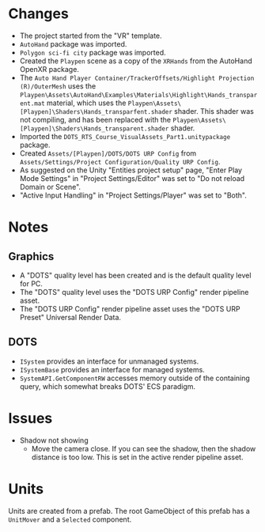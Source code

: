 
# Changes
- The project started from the "VR" template.
- `AutoHand` package was imported.
- `Polygon sci-fi city` package was imported.
- Created the `Playpen` scene as a copy of the `XRHands` from the AutoHand OpenXR package.
- The `Auto Hand Player Container/TrackerOffsets/Highlight Projection (R)/OuterMesh` uses the `Playpen\Assets\AutoHand\Examples\Materials\Highlight\Hands_transparent.mat` material, which uses the `Playpen\Assets\[Playpen]\Shaders\Hands_transparfent.shader` shader. This shader was not compiling, and has been replaced with the `Playpen\Assets\[Playpen]\Shaders\Hands_transparent.shader` shader.
- Imported the `DOTS_RTS_Course_VisualAssets_Part1.unitypackage` package.
- Created `Assets/[Playpen]/DOTS/DOTS URP Config` from `Assets/Settings/Project Configuration/Quality URP Config`.
- As suggested on the Unity "Entities project setup" page, "Enter Play Mode Settings" in "Project Settings/Editor" was set to "Do not reload Domain or Scene".
- "Active Input Handling" in "Project Settings/Player" was set to "Both".

# Notes
## Graphics
- A "DOTS" quality level has been created and is the default quality level for PC.
- The "DOTS" quality level uses the "DOTS URP Config" render pipeline asset.
- The "DOTS URP Config" render pipeline asset uses the "DOTS URP Preset" Universal Render Data.

## DOTS
- `ISystem` provides an interface for unmanaged systems.
- `ISystemBase` provides an interface for managed systems.
- `SystemAPI.GetComponentRW` accesses memory outside of the containing query, which somewhat breaks DOTS' ECS paradigm.

# Issues
- Shadow not showing
  - Move the camera close. If you can see the shadow, then the shadow distance is too low. This is set in the active render pipeline asset.

# Units
Units are created from a prefab. The root GameObject of this prefab has a `UnitMover` and a `Selected` component.